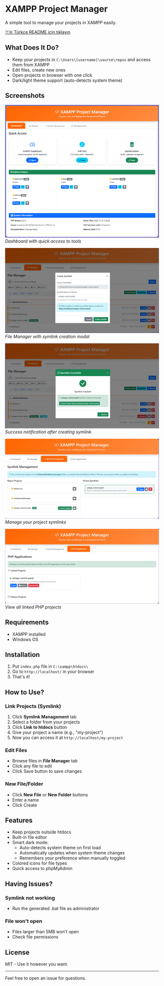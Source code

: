 # XAMPP Project Manager

A simple tool to manage your projects in XAMPP easily.

[🇹🇷 Türkçe README için tıklayın](README_TR.md)

## What Does It Do?

- Keep your projects in `C:\Users\[username]\source\repos` and access them from XAMPP
- Edit files, create new ones
- Open projects in browser with one click
- Dark/light theme support (auto-detects system theme)

## Screenshots

![Dashboard](images/dashboard.png)
*Dashboard with quick access to tools*

![File Manager](images/file-manager-modal.png)
*File Manager with symlink creation modal*

![Success Modal](images/success-modal.png)
*Success notification after creating symlink*

![Symlink Management](images/symlink-management.png)
*Manage your project symlinks*

![PHP Applications](images/php-applications.png)
*View all linked PHP projects*

## Requirements

- XAMPP installed
- Windows OS

## Installation

1. Put `index.php` file in `C:\xampp\htdocs\`
2. Go to `http://localhost/` in your browser
3. That's it!

## How to Use?

### Link Projects (Symlink)
1. Click **Symlink Management** tab
2. Select a folder from your projects
3. Click **Link to htdocs** button
4. Give your project a name (e.g., "my-project")
5. Now you can access it at `http://localhost/my-project`

### Edit Files
- Browse files in **File Manager** tab
- Click any file to edit
- Click Save button to save changes

### New File/Folder
- Click **New File** or **New Folder** buttons
- Enter a name
- Click Create

## Features

- Keep projects outside htdocs
- Built-in file editor
- Smart dark mode:
  - Auto-detects system theme on first load
  - Automatically updates when system theme changes
  - Remembers your preference when manually toggled
- Colored icons for file types
- Quick access to phpMyAdmin

## Having Issues?

### Symlink not working
- Run the generated .bat file as administrator

### File won't open
- Files larger than 5MB won't open
- Check file permissions

## License

MIT - Use it however you want.

---

Feel free to open an issue for questions.
